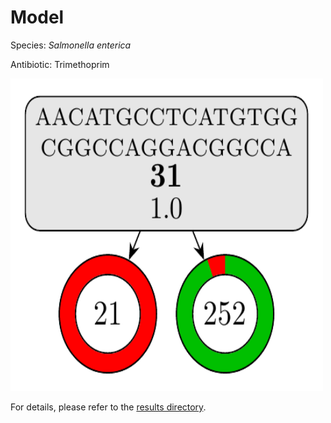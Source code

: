 
# Model

Species: *Salmonella enterica*

Antibiotic: Trimethoprim

<a href="./model.pdf"><img src="./model.png" width=500 height=500 /></a>

For details, please refer to the [results directory](../../../../../results/cart_b/salmonella%20enterica/trimethoprim/repeat_3/).

